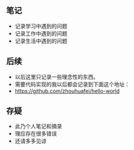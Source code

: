 ## 笔记
* 记录学习中遇到的问题
* 记录工作中遇到的问题
* 记录生活中遇到的问题

## 后续
* 以后这里只记录一些理念性的东西。
* 需要代码实现的我以后都会记录到下面这个地址：
* https://github.com/zhouhuafei/hello-world

## 存疑
* 此乃个人笔记和摘录
* 理应存在很多错误
* 还请多多见谅
